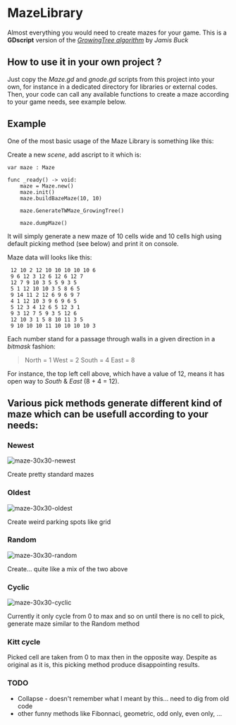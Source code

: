 # MazeLibrary
Almost everything you would need to create mazes for your game.
This is a **GDscript** version of the [*GrowingTree algorithm*](https://weblog.jamisbuck.org/2011/1/27/maze-generation-growing-tree-algorithm) by *Jamis Buck*

## How to use it in your own project ?

Just copy the _Maze.gd_ and _gnode.gd_ scripts from this project into your own, for instance in a dedicated directory for libraries or external codes.
Then, your code can call any available functions to create a maze according to your game needs, see example below.

## Example

One of the most basic usage of the Maze Library is something like this:

Create a new _scene_, add ascript to it which is:

```
var maze : Maze

func _ready() -> void:
	maze = Maze.new()
	maze.init()
	maze.buildBazeMaze(10, 10)

	maze.GenerateTWMaze_GrowingTree()

	maze.dumpMaze()
```

It will simply generate a new maze of 10 cells wide and 10 cells high using default picking method (see below) and print it on console.

Maze data will looks like this:
```
 12 10 2 12 10 10 10 10 10 6
 9 6 12 3 12 6 12 6 12 7
 12 7 9 10 3 5 5 9 3 5
 5 1 12 10 10 3 5 8 6 5
 9 14 11 2 12 6 9 6 9 7
 4 1 12 10 3 9 6 9 6 5
 5 12 3 4 12 6 5 12 3 1
 9 3 12 7 5 9 3 5 12 6
 12 10 3 1 5 8 10 11 3 5
 9 10 10 10 11 10 10 10 10 3

```

Each number stand for a passage through walls in a given direction in a _bitmask_ fashion:

> North = 1 
> West = 2 
> South = 4 
> East = 8 

For instance, the top left cell above, which have a value of 12, means it has open way to _South_ & _East_ (8 + 4 = 12).

## Various pick methods generate different kind of maze which can be usefull according to your needs:

### Newest
![maze-30x30-newest](https://github.com/user-attachments/assets/b2a80936-ee86-42f4-ac54-556aa879b6e2)

Create pretty standard mazes

### Oldest
![maze-30x30-oldest](https://github.com/user-attachments/assets/da458e6f-2dfa-499a-9468-5e5eca161a64)

Create weird parking spots like grid

### Random
![maze-30x30-random](https://github.com/user-attachments/assets/9ee57c3a-28cf-4f9f-b6de-9edc74b94d05)

Create... quite like a mix of the two above

### Cyclic
![maze-30x30-cyclic](https://github.com/user-attachments/assets/d19abda5-8878-46af-908c-241ad7a07a5b)

Currently it only cycle from 0 to max and so on until there is no cell to pick, generate maze similar to the Random method

### Kitt cycle

Picked cell are taken from 0 to max then in the opposite way.
Despite as original as it is, this picking method produce disappointing results.

### TODO

* Collapse - doesn't remember what I meant by this... need to dig from old code
* other funny methods like Fibonnaci, geometric, odd only, even only, ...
